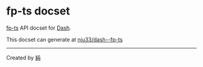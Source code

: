 # fp-ts docset

[fp-ts](https://github.com/gcanti/fp-ts) API docset for [Dash](http://kapeli.com/dash).

This docset can generate at [nju33/dash--fp-ts](https://github.com/nju33/dash--fp-ts)

---

Created by [純](https://github.com/nju33)
